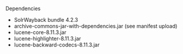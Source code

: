Dependencies

* SolrWayback bundle 4.2.3
* archive-commons-jar-with-dependencies.jar (see manifest upload)
* lucene-core-8.11.3.jar
* lucene-highlighter-8.11.3.jar
* lucene-backward-codecs-8.11.3.jar
